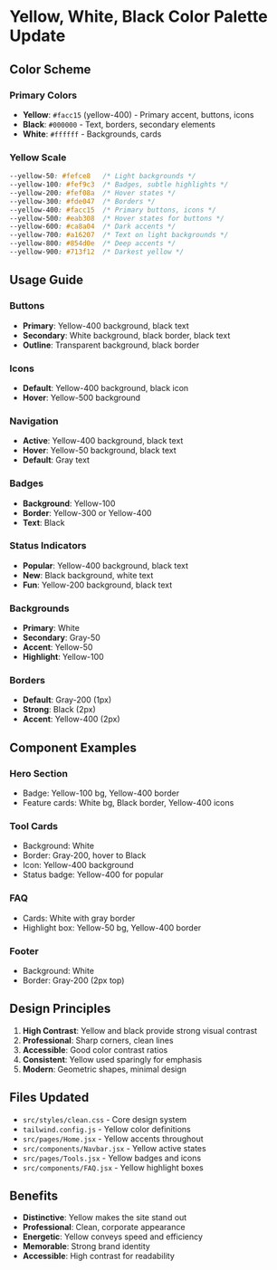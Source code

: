 # Yellow, White, Black Color Palette Update

## Color Scheme

### Primary Colors
- **Yellow**: `#facc15` (yellow-400) - Primary accent, buttons, icons
- **Black**: `#000000` - Text, borders, secondary elements
- **White**: `#ffffff` - Backgrounds, cards

### Yellow Scale
```css
--yellow-50: #fefce8   /* Light backgrounds */
--yellow-100: #fef9c3  /* Badges, subtle highlights */
--yellow-200: #fef08a  /* Hover states */
--yellow-300: #fde047  /* Borders */
--yellow-400: #facc15  /* Primary buttons, icons */
--yellow-500: #eab308  /* Hover states for buttons */
--yellow-600: #ca8a04  /* Dark accents */
--yellow-700: #a16207  /* Text on light backgrounds */
--yellow-800: #854d0e  /* Deep accents */
--yellow-900: #713f12  /* Darkest yellow */
```

## Usage Guide

### Buttons
- **Primary**: Yellow-400 background, black text
- **Secondary**: White background, black border, black text
- **Outline**: Transparent background, black border

### Icons
- **Default**: Yellow-400 background, black icon
- **Hover**: Yellow-500 background

### Navigation
- **Active**: Yellow-400 background, black text
- **Hover**: Yellow-50 background, black text
- **Default**: Gray text

### Badges
- **Background**: Yellow-100
- **Border**: Yellow-300 or Yellow-400
- **Text**: Black

### Status Indicators
- **Popular**: Yellow-400 background, black text
- **New**: Black background, white text
- **Fun**: Yellow-200 background, black text

### Backgrounds
- **Primary**: White
- **Secondary**: Gray-50
- **Accent**: Yellow-50
- **Highlight**: Yellow-100

### Borders
- **Default**: Gray-200 (1px)
- **Strong**: Black (2px)
- **Accent**: Yellow-400 (2px)

## Component Examples

### Hero Section
- Badge: Yellow-100 bg, Yellow-400 border
- Feature cards: White bg, Black border, Yellow-400 icons

### Tool Cards
- Background: White
- Border: Gray-200, hover to Black
- Icon: Yellow-400 background
- Status badge: Yellow-400 for popular

### FAQ
- Cards: White with gray border
- Highlight box: Yellow-50 bg, Yellow-400 border

### Footer
- Background: White
- Border: Gray-200 (2px top)

## Design Principles

1. **High Contrast**: Yellow and black provide strong visual contrast
2. **Professional**: Sharp corners, clean lines
3. **Accessible**: Good color contrast ratios
4. **Consistent**: Yellow used sparingly for emphasis
5. **Modern**: Geometric shapes, minimal design

## Files Updated
- `src/styles/clean.css` - Core design system
- `tailwind.config.js` - Yellow color definitions
- `src/pages/Home.jsx` - Yellow accents throughout
- `src/components/Navbar.jsx` - Yellow active states
- `src/pages/Tools.jsx` - Yellow badges and icons
- `src/components/FAQ.jsx` - Yellow highlight boxes

## Benefits
- **Distinctive**: Yellow makes the site stand out
- **Professional**: Clean, corporate appearance
- **Energetic**: Yellow conveys speed and efficiency
- **Memorable**: Strong brand identity
- **Accessible**: High contrast for readability
